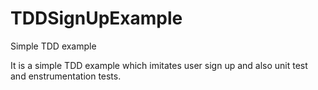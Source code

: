 # TDDSignUpExample
Simple TDD example 

It is a simple TDD example which imitates user sign up and also unit test and enstrumentation tests.
